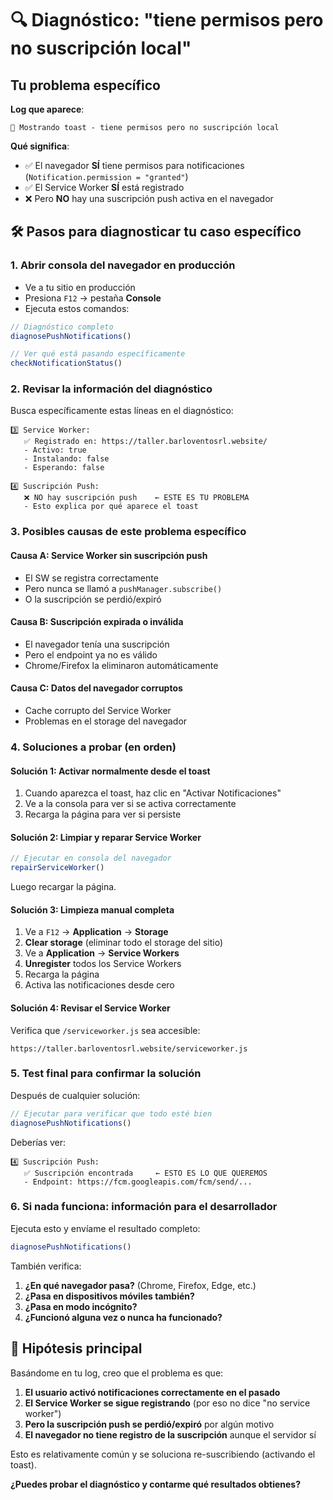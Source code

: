 # 🔍 Diagnóstico: "tiene permisos pero no suscripción local"

## Tu problema específico

**Log que aparece**: 
```
📢 Mostrando toast - tiene permisos pero no suscripción local
```

**Qué significa**:
- ✅ El navegador **SÍ** tiene permisos para notificaciones (`Notification.permission = "granted"`)
- ✅ El Service Worker **SÍ** está registrado
- ❌ Pero **NO** hay una suscripción push activa en el navegador

## 🛠️ Pasos para diagnosticar tu caso específico

### 1. **Abrir consola del navegador en producción**
- Ve a tu sitio en producción
- Presiona `F12` → pestaña **Console**
- Ejecuta estos comandos:

```javascript
// Diagnóstico completo
diagnosePushNotifications()

// Ver qué está pasando específicamente
checkNotificationStatus()
```

### 2. **Revisar la información del diagnóstico**
Busca específicamente estas líneas en el diagnóstico:

```
3️⃣ Service Worker:
   ✅ Registrado en: https://taller.barloventosrl.website/
   - Activo: true
   - Instalando: false  
   - Esperando: false

4️⃣ Suscripción Push:
   ❌ NO hay suscripción push    ← ESTE ES TU PROBLEMA
   - Esto explica por qué aparece el toast
```

### 3. **Posibles causas de este problema específico**

#### **Causa A: Service Worker sin suscripción push**
- El SW se registra correctamente
- Pero nunca se llamó a `pushManager.subscribe()`
- O la suscripción se perdió/expiró

#### **Causa B: Suscripción expirada o inválida**
- El navegador tenía una suscripción
- Pero el endpoint ya no es válido
- Chrome/Firefox la eliminaron automáticamente

#### **Causa C: Datos del navegador corruptos**
- Cache corrupto del Service Worker
- Problemas en el storage del navegador

### 4. **Soluciones a probar (en orden)**

#### **Solución 1: Activar normalmente desde el toast**
1. Cuando aparezca el toast, haz clic en "Activar Notificaciones"
2. Ve a la consola para ver si se activa correctamente
3. Recarga la página para ver si persiste

#### **Solución 2: Limpiar y reparar Service Worker**
```javascript
// Ejecutar en consola del navegador
repairServiceWorker()
```
Luego recargar la página.

#### **Solución 3: Limpieza manual completa**
1. Ve a `F12` → **Application** → **Storage**
2. **Clear storage** (eliminar todo el storage del sitio)
3. Ve a **Application** → **Service Workers**
4. **Unregister** todos los Service Workers
5. Recarga la página
6. Activa las notificaciones desde cero

#### **Solución 4: Revisar el Service Worker**
Verifica que `/serviceworker.js` sea accesible:
```
https://taller.barloventosrl.website/serviceworker.js
```

### 5. **Test final para confirmar la solución**

Después de cualquier solución:

```javascript
// Ejecutar para verificar que todo esté bien
diagnosePushNotifications()
```

Deberías ver:
```
4️⃣ Suscripción Push:
   ✅ Suscripción encontrada     ← ESTO ES LO QUE QUEREMOS
   - Endpoint: https://fcm.googleapis.com/fcm/send/...
```

### 6. **Si nada funciona: información para el desarrollador**

Ejecuta esto y envíame el resultado completo:

```javascript
diagnosePushNotifications()
```

También verifica:
1. **¿En qué navegador pasa?** (Chrome, Firefox, Edge, etc.)
2. **¿Pasa en dispositivos móviles también?**
3. **¿Pasa en modo incógnito?**
4. **¿Funcionó alguna vez o nunca ha funcionado?**

## 🎯 Hipótesis principal

Basándome en tu log, creo que el problema es que:

1. **El usuario activó notificaciones correctamente en el pasado**
2. **El Service Worker se sigue registrando** (por eso no dice "no service worker")
3. **Pero la suscripción push se perdió/expiró** por algún motivo
4. **El navegador no tiene registro de la suscripción** aunque el servidor sí

Esto es relativamente común y se soluciona re-suscribiendo (activando el toast).

**¿Puedes probar el diagnóstico y contarme qué resultados obtienes?**
